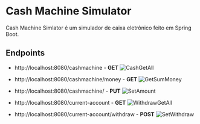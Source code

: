 # Cash Machine Simulator
Cash Machine Simlator é um simulador de caixa eletrônico feito em Spring Boot.

## Endpoints

* http://localhost:8080/cashmachine - **GET**
![CashGetAll](https://user-images.githubusercontent.com/58511949/140007807-ca26cefc-e40b-44c4-b17b-44478e490781.png)

* http://localhost:8080/cashmachine/money - **GET**
![GetSumMoney](https://user-images.githubusercontent.com/58511949/140007881-cb2525ee-153e-465e-99ab-5576eb783ab0.png)

* http://localhost:8080/cashmachine/ - **PUT**
![SetAmount](https://user-images.githubusercontent.com/58511949/140007894-a8f46f86-aca2-421b-aa14-3a039d0a5162.png)

* http://localhost:8080/current-account - **GET**
![WithdrawGetAll](https://user-images.githubusercontent.com/58511949/140007904-2886686b-a071-4196-9444-35549d86055b.png)

* http://localhost:8080/current-account/withdraw - **POST**
![SetWithdraw](https://user-images.githubusercontent.com/58511949/140007919-148afa65-538c-4e59-919f-6a8d42969a1a.png)

